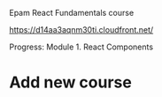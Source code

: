Epam React Fundamentals course

https://d14aa3aqnm30ti.cloudfront.net/

Progress: Module 1. React Components 
# Add new course
